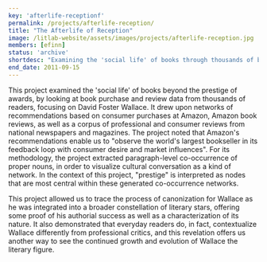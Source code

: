 ```yaml
---
key: 'afterlife-receptionf'
permalink: /projects/afterlife-reception/
title: "The Afterlife of Reception"
image: /litlab-website/assets/images/projects/afterlife-reception.jpg
members: [efinn]
status: 'archive'
shortdesc: "Examining the 'social life' of books through thousands of book reviews"
end_date: 2011-09-15
---
```


This project examined the 'social life' of books beyond the prestige of awards, by looking at book purchase and review data from thousands of readers, focusing on David Foster Wallace. It drew upon networks of recommendations based on consumer purchases at Amazon, Amazon book reviews, as well as a corpus of professional and consumer reviews from national newspapers and magazines. The project noted that Amazon's recommendations enable us to "observe the world's largest bookseller in its feedback loop with consumer desire and market influences". For its methodology, the project extracted paragraph-level co-occurrence of proper nouns, in order to visualize cultural conversation as a kind of network. In the context of this project, "prestige" is interpreted as nodes that are most central within these generated co-occurrence networks.

This project allowed us to trace the process of canonization for Wallace as he was integrated into a broader constellation of literary stars, offering some proof of his authorial success as well as a characterization of its nature. It also demonstrated that everyday readers do, in fact, contextualize Wallace differently from professional critics, and this revelation offers us another way to see the continued growth and evolution of Wallace the literary figure. 